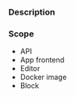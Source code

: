 ### Description

<!-- Add a textual description of the missing functionality. -->
<!-- Please add screenshots if relevant. 🙂  -->

### Scope

<!-- Remove the ones that don’t apply. -->

- API
- App frontend
- Editor
- Docker image
- Block
